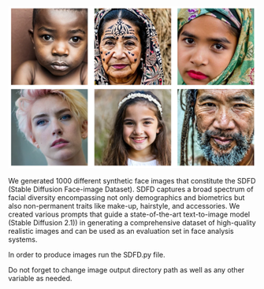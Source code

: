 ![Example images SDFD](https://github.com/gebaltso/SDFD/blob/main/examplesSDFD.png?raw=true "Example Images of SDFD")



We generated 1000 different synthetic face images that constitute the SDFD (Stable Diffusion Face-image Dataset). SDFD captures a broad spectrum of facial diversity encompassing not only demographics and biometrics but also non-permanent traits like make-up,
hairstyle, and accessories. 
We created various prompts that guide a state-of-the-art text-to-image model (Stable Diffusion 2.1)) in generating a comprehensive dataset of high-quality realistic images and can be used as an evaluation set in face analysis systems.


In order to produce images run the SDFD.py file.

Do not forget to change image output directory path as well as any other variable as needed.
